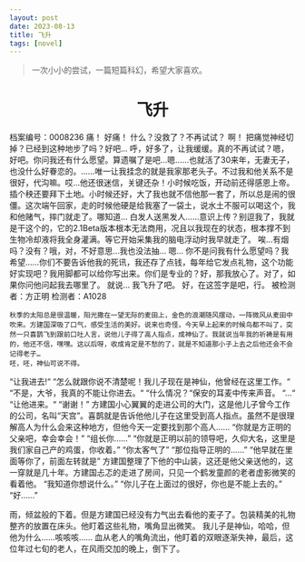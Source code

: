 ```yaml
---
layout: post
date: 2023-08-13
title: 飞升
tags: [novel]
---
```


>一次小小的尝试，一篇短篇科幻，希望大家喜欢。

# <center>飞升

档案编号：0008236
	痛！
	好痛！
	什么？没救了？不再试试？
	啊！
	把痛觉神经切掉？已经到这种地步了吗？好吧...
	呼，好多了，让我缓缓。真的不再试试？嗯，好吧。你问我还有什么愿望。算遗嘱了是吧…嗯……也就活了30来年，无妻无子，也没什么好眷恋的。……唯一让我挂念的就是我家那老头子。不过我和他关系不是很好，代沟嘛。哎…他还很迷信，关键还杂！小时候吃饭，开动前还得感恩上帝。插个秧还要拜下土地。小时候还好，大了我也就不信他那一套了，所以总是闹的很僵。这次端午回家，走的时候他硬是给我塞了一袋土，说水土不服可以喝这个，我和他赌气，摔门就走了。哪知道…
	白发人送黑发人……意识上传？别逗我了，我就是干这个的，它的2.1Beta版本根本无法商用，况且以我现在的状态，根本撑不到生物冷却液将我全身灌满。等它开始采集我的脑电浮动时我早就走了。
唉…有烟吗？没有？哦，对，不好意思…我也没法抽…
嗯…
	你不是问我有什么愿望吗？我希望……你们不要告诉他我的死讯，我还存了点钱，每年给它发点礼物，这个功能好实现吧？我用脚都可以给你写出来。你们是专业的？好，那我放心了。对了，如果你问他问起我去哪里了。
就说…
	我飞升了吧。
	好，在这签字是吧，行。
	被检测者：方正明
检测者：A1028

	秋季的太阳总是很温暖，阳光撒在一望无际的麦田上，金色的浪潮随风摆动，一阵微风从麦田中吹来。方建国深吸了口气，感受生活的美好。说来也奇怪，今天早上起来的时候鸟都不叫了，突然一只喜鹊飞到跟前口吐人言，说他儿子得了高人指点，成神仙了。我就说当年我的祈祷是有用的，他还不信，嘿嘿。这以后呀，收成肯定是不愁的了，就是不知道那小子上去之后他还会不会记得老子…
	呸，呸，神仙可说不得。

“让我进去!“
“怎么就跟你说不清楚呢！我儿子现在是神仙，他曾经在这里工作。“
“不是，大爷，我真的不能让你进去。“
“什么情况？“保安的耳麦中传来声音。
“…“
“让他进来。“
“谢谢！”
	方建国小心翼翼的走进公司的大门，这是他儿子曾今工作的公司，名叫“天宫”。喜鹊就是告诉他他儿子在这里受到高人指点。虽然不是很理解高人为什么会来这种地方，但他今天一定要找到那个高人……
	“你就是方正明的父亲吧，幸会幸会！”
	“组长你……”
	“你就是正明以前的领导吧，久仰大名，这里是我们家自己产的鸡蛋，你收着。”
“你太客气了”
“那位指导正明的……”
“他早就在里面等你了，前面左转就是”
	方建国整理了下他的中山装，这还是他父亲送他的，这一穿就是几十年。方建国忐忑的走进了房间，只见一个鹤发童颜的老者虚影微笑的看着他。
	“我知道你想说什么。”
	“你儿子在上面过的很好，你也是不能上去的。”
“好……”

雨，倾盆般的下着。但是方建国已经没有力气出去看他的麦子了。包装精美的礼物整齐的放置在床头。他盯着这些礼物，嘴角显出微笑。
我儿子是神仙，哈哈，但他为什么……咳咳咳……
血从老人的嘴角流出，他盯着的双眼逐渐失神，最后，这位年过七旬的老人，在风雨交加的晚上，倒下了。
